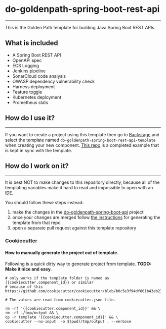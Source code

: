 # do-goldenpath-spring-boot-rest-api
---
This is the Golden Path template for building Java Spring Boot REST APIs.

## What is included

- A Spring Boot REST API
- OpenAPI spec
- ECS Logging
- Jenkins pipeline
- SonarCloud code analysis
- OWASP dependency vulnerability check
- Harness deployment
- Feature toggle
- Kubernetes deployment
- Prometheus stats

## How do I use it?
---
If you want to create a project using this template then go to [Backstage](https://backstage.twg.co.nz) and select the template named `do-goldenpath-spring-boot-rest-api-template` when creating your new component. [This repo](https://bitbucket.org/twgnz/do-goldenpath-spring-boot-rest-api/src/master) is a completed example that is kept in sync with the template.

## How do I work on it?
---
It is best NOT to make changes to this repository directly, because all of the templating variables make it hard to read and impossible to open with an IDE.

You should follow these steps instead:

1. make the changes in the [do-goldenpath-spring-boot-api](https://bitbucket.org/twgnz/do-goldenpath-spring-boot-rest-api/src/master) project
1. once your changes are merged follow [the instructions](https://bitbucket.org/twgnz/do-goldenpath-spring-boot-rest-api/src/master/template-generator/README.md) for generating the template from that repo
1. open a separate pull request against this template repository

### Cookiecutter

#### How to manually generate the project out of template.

Following is a quick dirty way to generate project from template. **TODO: Make it nice and easy.**
```
# only works if the template folder is named as {{cookiecutter.component_id}} or similar
# because of this https://github.com/cookiecutter/cookiecutter/blob/b0c5e3f94df601b43eb2328f9a6d6bfe2d9bccd6/cookiecutter/find.py#L22

# The values are read from cookiecutter.json file.

rm -rf '{{cookiecutter.component_id}}' && \
rm -rf ./tmp/output && \
cp -r template '{{cookiecutter.component_id}}' && \
cookiecutter --no-input  -o $(pwd)/tmp/output . --verbose
```

